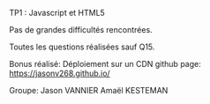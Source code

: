 TP1 : Javascript et HTML5

Pas de grandes difficultés rencontrées.

Toutes les questions réalisées sauf Q15.

Bonus réalisé: Déploiement sur un CDN github page: https://jasonv268.github.io/


Groupe:
Jason VANNIER
Amaël KESTEMAN
